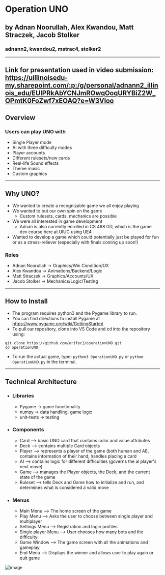 # Operation UNO
## by Adnan Noorullah​, Alex Kwandou​, Matt Straczek, Jacob Stolker​
### adnann2, kwandou2, mstrac4, stolker2
---
Link for presentation used in video submission: https://uillinoisedu-my.sharepoint.com/:p:/g/personal/adnann2_illinois_edu/EUIPRkAbYCNJmROwqOoqURYBiZ2W_OPmtK0FoZwf7xEOAQ?e=W3Vloo
---
## Overview 
### Users can play UNO with
- Single Player mode ​
- AI with three difficulty modes​
- Player accounts
- Different rulesets/new cards​
- Real-life Sound effects​
- Theme music
- Custom graphics ​

---
## Why UNO?
- We wanted to create a recognizable game we all enjoy playing​
- We wanted to put our own spin on the game​
    - Custom rulesets, cards, mechanics are possible
- We were all interested in game development​
    - Adnan is also currently enrolled in CS 498 GD, which is the game dev course here at UIUC using UE4
- Wanted to develop a game which could potentially just be played for fun or as a stress-reliever (especially with finals coming up soon!)

### Roles
- Adnan Noorullah​ -> Graphics/Win Condition/UX
- Alex Kwandou​    -> Animations/Backend/Logic
- Matt Straczek   -> Graphics/Accounts/UX
- Jacob Stolker​   -> Mechanics/Logic/Testing

---

## How to Install
- The program requires python3 and the Pygame library to run.
- You can find directions to install Pygame at https://www.pygame.org/wiki/GettingStarted
- To pull our repository, clone into VS Code and cd into the repository using:
```
git clone https://github.com/erifyc1/operationUNO.git
cd operationUNO
```
- To run the actual game, type: 
```python3 OperationUNO.py``` 
or 
```python OperationUNO.py``` 
in the terminal.

---

## Technical Architecture

- ### Libraries
    - Pygame     -> game functionality
    - numpy      -> data handling, game logic
    - unit-tests -> testing

- ### Components

    - Card    –> basic UNO card that contains color and value attributes​
    - Deck    –> contains multiple Card objects​
    - Player  –> represents a player of the game (both human and AI), contains information of their hand, handles placing a card​
    - AI      –> contains logic for different difficulties (governs the ai player's next move)​
    - Game    –> manages the Player objects, the Deck, and the current state of the game​
    - Ruleset –> tells Deck and Game how to initialize and run, and determines what is considered a valid move

- ### Menus
    - Main Menu          –> The home screen of the game​
    - Play Menu          –> Asks the user to choose between single player and multiplayer​
    - Settings Menu      –> Registration and login profiles​
    - Single player Menu –> User chooses how many bots and the difficulty​
    - Game Window        –> The game screen with all the animations and gameplay​
    - End Menu           –> Displays the winner and allows user to play again or quit game
 
 ![image](https://user-images.githubusercontent.com/82806112/166127080-0448a3a9-6747-40ee-8e61-fd999bcb1769.png)
